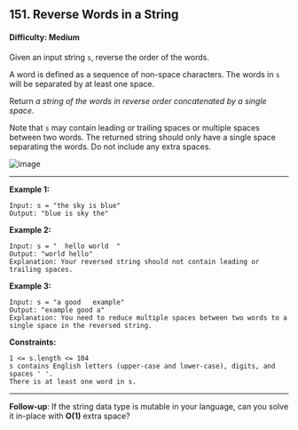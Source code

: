 ## 151. Reverse Words in a String


#### Difficulty: Medium

Given an input string ```s```, reverse the order of the words.

A word is defined as a sequence of non-space characters. The words in ```s``` will be separated by at least one space.

Return _a string of the words in reverse order concatenated by a single space_.

Note that ```s``` may contain leading or trailing spaces or multiple spaces between two words. The returned string should only have a single space separating the words. Do not include any extra spaces.

![image](https://user-images.githubusercontent.com/35042430/210085423-e6f70ea0-15c1-490e-8682-334f79d2a126.png)

---

__Example 1:__
```
Input: s = "the sky is blue"
Output: "blue is sky the"
```

__Example 2:__
```
Input: s = "  hello world  "
Output: "world hello"
Explanation: Your reversed string should not contain leading or trailing spaces.
```

__Example 3:__
```
Input: s = "a good   example"
Output: "example good a"
Explanation: You need to reduce multiple spaces between two words to a single space in the reversed string.
```

__Constraints:__
```
1 <= s.length <= 104
s contains English letters (upper-case and lower-case), digits, and spaces ' '.
There is at least one word in s.
```

---

__Follow-up__: If the string data type is mutable in your language, can you solve it in-place with __O(1)__ extra space?
